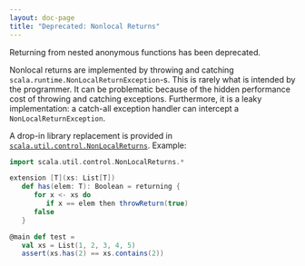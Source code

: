 ```yaml
---
layout: doc-page
title: "Deprecated: Nonlocal Returns"
---
```


Returning from nested anonymous functions has been deprecated.

Nonlocal returns are implemented by throwing and catching `scala.runtime.NonLocalReturnException`-s. This is rarely what is intended by the programmer. It can be problematic because of the hidden performance cost of throwing and catching exceptions. Furthermore, it is a leaky implementation: a catch-all exception handler can intercept a `NonLocalReturnException`.

A drop-in library replacement is provided in [`scala.util.control.NonLocalReturns`](http://dotty.epfl.ch/api/scala/util/control/NonLocalReturns$.html). Example:

```scala
import scala.util.control.NonLocalReturns.*

extension [T](xs: List[T])
   def has(elem: T): Boolean = returning {
      for x <- xs do
         if x == elem then throwReturn(true)
      false
   }

@main def test =
   val xs = List(1, 2, 3, 4, 5)
   assert(xs.has(2) == xs.contains(2))
```
